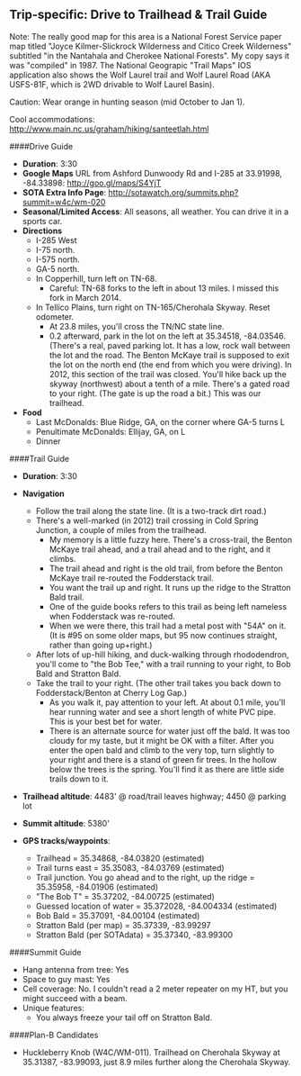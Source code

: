 Trip-specific: Drive to Trailhead & Trail Guide
--------------------------------------------------------

Note: The really good map for this area is a National Forest Service paper map titled "Joyce Kilmer-Slickrock Wilderness and Citico Creek Wilderness" subtitled "in the Nantahala and Cherokee National Forests".  My copy says it was "compiled" in 1987.  The National Geograpic "Trail Maps" IOS application also shows the Wolf Laurel trail and Wolf Laurel Road (AKA USFS-81F, which is 2WD drivable to Wolf Laurel Basin).

Caution: Wear orange in hunting season (mid October to Jan 1).

Cool accommodations: http://www.main.nc.us/graham/hiking/santeetlah.html

####Drive Guide

* **Duration**: 3:30
* **Google Maps** URL from Ashford Dunwoody Rd and I-285 at 33.91998, -84.33898: http://goo.gl/maps/S4YjT
* **SOTA Extra Info Page**: http://sotawatch.org/summits.php?summit=w4c/wm-020
* **Seasonal/Limited Access**: All seasons, all weather.  You can drive it in a sports car.
* **Directions**
    * I-285 West
    * I-75 north.
    * I-575 north.
    * GA-5 north.
    * In Copperhill, turn left on TN-68.
        * Careful: TN-68 forks to the left in about 13 miles.  I missed this fork in March 2014.
    * In Tellico Plains, turn right on TN-165/Cherohala Skyway. Reset odometer.
        * At 23.8 miles, you'll cross the TN/NC state line.
        * 0.2 afterward, park in the lot on the left at 35.34518, -84.03546.  (There's a real, paved parking lot.  It has a low, rock wall between the lot and the road.
The Benton McKaye trail is supposed to exit the lot on the north end (the end from which you were driving). In 2012, this section of the trail was closed.  You'll hike back up the skyway (northwest) about a tenth of a mile.  There's a gated road to your right.  (The gate is up the road a bit.) This was our trailhead.
* **Food**
    * Last McDonalds: Blue Ridge, GA, on the corner where GA-5 turns L
    * Penultimate McDonalds: Ellijay, GA, on L
    * Dinner

####Trail Guide

* **Duration**: 3:30
* **Navigation**
    * Follow the trail along the state line.  (It is a two-track dirt road.)
    * There's a well-marked (in 2012) trail crossing in Cold Spring Junction, a couple of miles from the trailhead.  
        * My memory is a little fuzzy here. There's a cross-trail, the Benton McKaye trail ahead, and a trail ahead and to the right, and it climbs.
        * The trail ahead and right is the old trail, from before the Benton McKaye trail re-routed the Fodderstack trail. 
        * You want the trail up and right.  It runs up the ridge to the Stratton Bald trail.    
        * One of the guide books refers to this trail as being left nameless when Fodderstack was re-routed.  
        * When we were there, this trail had a metal post with "54A" on it.   (It is #95 on some older maps, but 95 now continues straight, rather than going up+right.)
    * After lots of up-hill hiking, and duck-walking through rhododendron, you'll come to "the Bob Tee,"  with a trail running to your right, to Bob Bald and Stratton Bald.  
    * Take the trail to your right.  (The other trail takes you back down to Fodderstack/Benton at Cherry Log Gap.)  
        * As you walk it, pay attention to your left.  At about 0.1 mile, you'll hear running water and see a short length of white PVC pipe.  This is your best bet for water.
        * There is an alternate source for water just off the bald.  It was too cloudy for my taste, but it might be OK with a filter.  After you enter the open bald and climb to the very top, turn slightly to your right and there is a stand of green fir trees. In the hollow below the trees is the spring.  You'll find it as there are little side trails down to it.

* **Trailhead altitude**: 4483' @ road/trail leaves highway; 4450 @ parking lot
* **Summit altitude**: 5380'
* **GPS tracks/waypoints**:
    * Trailhead = 35.34868, -84.03820 (estimated)
    * Trail turns east = 35.35083, -84.03769 (estimated)
    * Trail junction. You go ahead and to the right, up the ridge = 35.35958, -84.01906 (estimated)
    * "The Bob T" = 35.37202, -84.00725 (estimated)
    * Guessed location of water = 35.372028, -84.004334 (estimated)
    * Bob Bald = 35.37091, -84.00104 (estimated)
    * Stratton Bald (per map) = 35.37339, -83.99297
    * Stratton Bald (per SOTAdata) = 35.37340, -83.99300

####Summit Guide

* Hang antenna from tree: Yes
* Space to guy mast: Yes
* Cell coverage: No.  I couldn't read a 2 meter repeater on my HT, but you might succeed with a beam.
* Unique features:
    * You always freeze your tail off on Stratton Bald.

####Plan-B Candidates

* Huckleberry Knob (W4C/WM-011).  Trailhead on Cherohala Skyway at 35.31387, -83.99093, just 8.9 miles further along the Cherohala Skyway.
